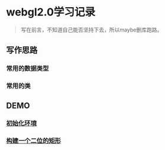 # webgl2.0学习记录

> 写在前言，不知道自己能否坚持下去，所以maybe删库跑路。

## 写作思路

### 常用的数据类型

### 常用的类

## DEMO

### [初始化环境](./Demo/Step0.md)

### [构建一个二位的矩形](./Demo/Step2.md)